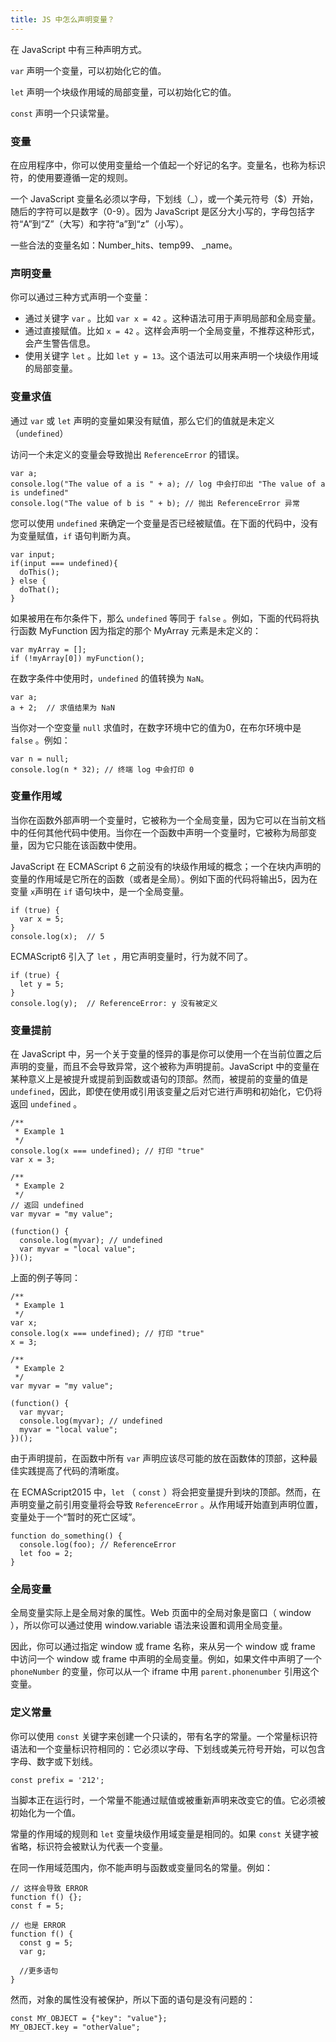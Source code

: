 ```yaml
---
title: JS 中怎么声明变量？
---
```


在 JavaScript 中有三种声明方式。

`var` 声明一个变量，可以初始化它的值。

`let` 声明一个块级作用域的局部变量，可以初始化它的值。

`const` 声明一个只读常量。

### 变量

在应用程序中，你可以使用变量给一个值起一个好记的名字。变量名，也称为标识符，的使用要遵循一定的规则。

一个 JavaScript 变量名必须以字母，下划线（_），或一个美元符号（$）开始，随后的字符可以是数字（0-9）。因为 JavaScript 是区分大小写的，字母包括字符“A”到“Z”（大写）和字符“a”到“z”（小写）。

一些合法的变量名如：Number_hits、temp99、 _name。

### 声明变量

你可以通过三种方式声明一个变量：

* 通过关键字 `var` 。比如 `var x = 42` 。这种语法可用于声明局部和全局变量。
* 通过直接赋值。比如 `x = 42` 。这样会声明一个全局变量，不推荐这种形式，会产生警告信息。
* 使用关键字 `let` 。比如 `let y = 13`。这个语法可以用来声明一个块级作用域的局部变量。

### 变量求值

通过 `var` 或 `let` 声明的变量如果没有赋值，那么它们的值就是未定义（`undefined`）

访问一个未定义的变量会导致抛出 `ReferenceError` 的错误。

```
var a;
console.log("The value of a is " + a); // log 中会打印出 "The value of a is undefined"
console.log("The value of b is " + b); // 抛出 ReferenceError 异常
```

您可以使用 `undefined` 来确定一个变量是否已经被赋值。在下面的代码中，没有为变量赋值，`if` 语句判断为真。

```
var input;
if(input === undefined){
  doThis();
} else {
  doThat();
}
```

如果被用在布尔条件下，那么 `undefined` 等同于 `false` 。例如，下面的代码将执行函数 MyFunction 因为指定的那个 MyArray 元素是未定义的：

```
var myArray = [];
if (!myArray[0]) myFunction();
```

在数字条件中使用时，`undefined` 的值转换为 `NaN`。

```
var a;
a + 2;  // 求值结果为 NaN
```

当你对一个空变量 `null` 求值时，在数字环境中它的值为0，在布尔环境中是 `false` 。例如：

```
var n = null;
console.log(n * 32); // 终端 log 中会打印 0
```

### 变量作用域

当你在函数外部声明一个变量时，它被称为一个全局变量，因为它可以在当前文档中的任何其他代码中使用。当你在一个函数中声明一个变量时，它被称为局部变量，因为它只能在该函数中使用。

JavaScript 在 ECMAScript 6 之前没有的块级作用域的概念；一个在块内声明的变量的作用域是它所在的函数（或者是全局）。例如下面的代码将输出5，因为在变量 `x`声明在 `if` 语句块中，是一个全局变量。

```
if (true) {
  var x = 5;
}
console.log(x);  // 5
```

ECMAScript6 引入了 `let` ，用它声明变量时，行为就不同了。

```
if (true) {
  let y = 5;
}
console.log(y);  // ReferenceError: y 没有被定义
```

### 变量提前

在 JavaScript 中，另一个关于变量的怪异的事是你可以使用一个在当前位置之后声明的变量，而且不会导致异常，这个被称为声明提前。JavaScript 中的变量在某种意义上是被提升或提前到函数或语句的顶部。然而，被提前的变量的值是 `undefined`，因此，即使在使用或引用该变量之后对它进行声明和初始化，它仍将返回 `undefined` 。

```
/**
 * Example 1
 */
console.log(x === undefined); // 打印 "true"
var x = 3;

/**
 * Example 2
 */
// 返回 undefined
var myvar = "my value";

(function() {
  console.log(myvar); // undefined
  var myvar = "local value";
})();
```

上面的例子等同：

```
/**
 * Example 1
 */
var x;
console.log(x === undefined); // 打印 "true"
x = 3;

/**
 * Example 2
 */
var myvar = "my value";

(function() {
  var myvar;
  console.log(myvar); // undefined
  myvar = "local value";
})();
```

由于声明提前，在函数中所有 `var` 声明应该尽可能的放在函数体的顶部，这种最佳实践提高了代码的清晰度。

在 ECMAScript2015 中，`let` （ `const` ）将会把变量提升到块的顶部。然而，在声明变量之前引用变量将会导致 `ReferenceError` 。从作用域开始直到声明位置，变量处于一个“暂时的死亡区域”。

```
function do_something() {
  console.log(foo); // ReferenceError
  let foo = 2;
}
```

### 全局变量

全局变量实际上是全局对象的属性。Web 页面中的全局对象是窗口（ window ），所以你可以通过使用 window.variable 语法来设置和调用全局变量。

因此，你可以通过指定 window 或 frame 名称，来从另一个 window 或 frame 中访问一个 window 或 frame 中声明的全局变量。例如，如果文件中声明了一个 `phoneNumber` 的变量，你可以从一个 iframe 中用 `parent.phonenumber` 引用这个变量。

### 定义常量

你可以使用 `const` 关键字来创建一个只读的，带有名字的常量。一个常量标识符语法和一个变量标识符相同的：它必须以字母、下划线或美元符号开始，可以包含字母、数字或下划线。

```
const prefix = '212';
```

当脚本正在运行时，一个常量不能通过赋值或被重新声明来改变它的值。它必须被初始化为一个值。

常量的作用域的规则和 `let` 变量块级作用域变量是相同的。如果 `const` 关键字被省略，标识符会被默认为代表一个变量。

在同一作用域范围内，你不能声明与函数或变量同名的常量。例如：

```
// 这样会导致 ERROR
function f() {};
const f = 5;

// 也是 ERROR
function f() {
  const g = 5;
  var g;

  //更多语句
}
```

然而，对象的属性没有被保护，所以下面的语句是没有问题的：

```
const MY_OBJECT = {"key": "value"};
MY_OBJECT.key = "otherValue";
```
